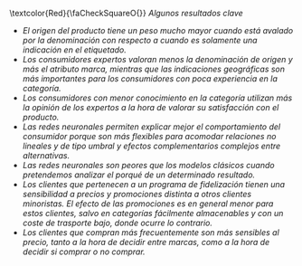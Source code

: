 

\textcolor{Red}{\faCheckSquareO{}} *Algunos resultados clave*

- *El origen del producto tiene un peso mucho mayor cuando está avalado por la denominación con respecto a cuando es solamente una indicación en el etiquetado.*
- *Los consumidores expertos valoran menos la denominación de origen y más el atributo marca, mientras que las indicaciones geográficas son más importantes para los consumidores con poca experiencia en la categoría.*
- *Los consumidores con menor conocimiento en la categoría utilizan más la opinión de los expertos a la hora de valorar su satisfacción con el producto.*
- *Las redes neuronales permiten explicar mejor el comportamiento del consumidor porque son más flexibles para acomodar relaciones no lineales y de tipo umbral y efectos complementarios complejos entre alternativas.*
- *Las redes neuronales son peores que los modelos clásicos cuando pretendemos analizar el porqué de un determinado resultado.*    
- *Los clientes que pertenecen a un programa de fidelización tienen una sensibilidad a precios y promociones distinta a otros clientes minoristas. El efecto de las promociones es en general menor para estos clientes, salvo en categorías fácilmente almacenables y con un coste de trasporte bajo, donde ocurre lo contrario.*   
- *Los clientes que compran más frecuentemente son más sensibles al precio, tanto a la hora de decidir entre marcas, como a la hora de decidir si comprar o no comprar.*    
    
      
      
